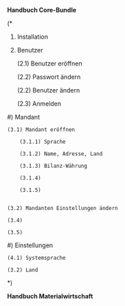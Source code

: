 **Handbuch Core-Bundle**

(*
1) Installation

2) Benutzer

    (2.1) Benutzer eröffnen
    
    (2.2) Passwort ändern
    
    (2.2) Benutzer ändern
    
    (2.3) Anmelden
    
#) Mandant 

    (3.1) Mandant eröffnen
    
        (3.1.1) Sprache
      
        (3.1.2) Name, Adresse, Land

        (3.1.3) Bilanz-Währung
        
        (3.1.4) 
      
        (3.1.5)
        
    
    (3.2) Mandanten Einstellungen ändern
    
    (3.4) 
    
    (3.5) 
    
    
    
#) Einstellungen

    (4.1) Systemsprache
    
    (3.2) Land
	
 *)
 
 **Handbuch Materialwirtschaft**
